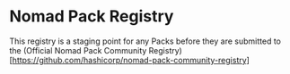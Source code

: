 # Nomad Pack Registry

This registry is a staging point for any Packs before they are submitted to the (Official Nomad Pack Community Registry)[https://github.com/hashicorp/nomad-pack-community-registry]
